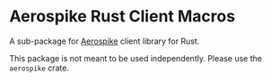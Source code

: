 # Aerospike Rust Client Macros

[crates-io-image]: https://img.shields.io/crates/v/aerospike.svg
[crates-io-url]: https://crates.io/crates/aerospike
[docs-image]: https://docs.rs/aerospike/badge.svg
[docs-url]: https://docs.rs/aerospike/

A sub-package for [Aerospike](https://www.aerospike.com/) client library for Rust.

This package is not meant to be used independently. Please use the `aerospike` crate.

